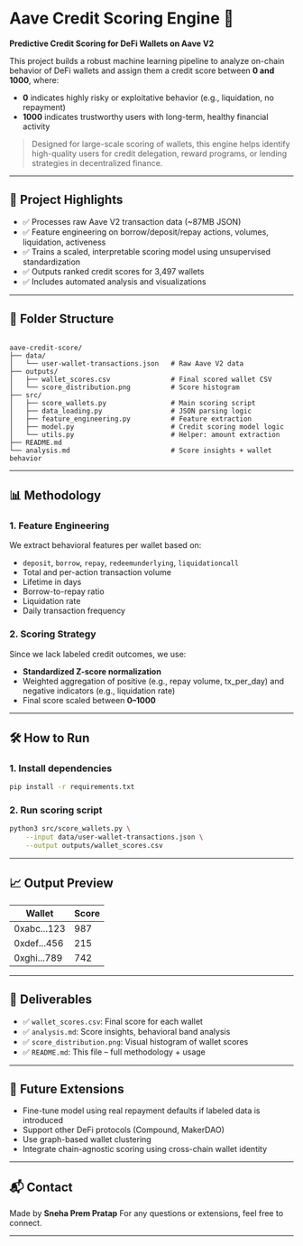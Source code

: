 
# Aave Credit Scoring Engine 🏦

**Predictive Credit Scoring for DeFi Wallets on Aave V2**

This project builds a robust machine learning pipeline to analyze on-chain behavior of DeFi wallets and assign them a credit score between **0 and 1000**, where:
- **0** indicates highly risky or exploitative behavior (e.g., liquidation, no repayment)
- **1000** indicates trustworthy users with long-term, healthy financial activity

> Designed for large-scale scoring of wallets, this engine helps identify high-quality users for credit delegation, reward programs, or lending strategies in decentralized finance.

---

## 🚀 Project Highlights

- ✅ Processes raw Aave V2 transaction data (~87MB JSON)
- ✅ Feature engineering on borrow/deposit/repay actions, volumes, liquidation, activeness
- ✅ Trains a scaled, interpretable scoring model using unsupervised standardization
- ✅ Outputs ranked credit scores for 3,497 wallets
- ✅ Includes automated analysis and visualizations

---

## 📁 Folder Structure

```

aave-credit-score/
├── data/
│   └── user-wallet-transactions.json   # Raw Aave V2 data
├── outputs/
│   ├── wallet_scores.csv               # Final scored wallet CSV
│   └── score_distribution.png          # Score histogram
├── src/
│   ├── score_wallets.py                # Main scoring script
│   ├── data_loading.py                 # JSON parsing logic
│   ├── feature_engineering.py          # Feature extraction
│   ├── model.py                        # Credit scoring model logic
│   └── utils.py                        # Helper: amount extraction
├── README.md                           
└── analysis.md                         # Score insights + wallet behavior

````

---

## 📊 Methodology

### 1. **Feature Engineering**

We extract behavioral features per wallet based on:
- `deposit`, `borrow`, `repay`, `redeemunderlying`, `liquidationcall`
- Total and per-action transaction volume
- Lifetime in days
- Borrow-to-repay ratio
- Liquidation rate
- Daily transaction frequency

### 2. **Scoring Strategy**

Since we lack labeled credit outcomes, we use:
- **Standardized Z-score normalization**
- Weighted aggregation of positive (e.g., repay volume, tx_per_day) and negative indicators (e.g., liquidation rate)
- Final score scaled between **0–1000**

---

## 🛠 How to Run

### 1. Install dependencies

```bash
pip install -r requirements.txt
````

### 2. Run scoring script

```bash
python3 src/score_wallets.py \
    --input data/user-wallet-transactions.json \
    --output outputs/wallet_scores.csv
```


---

## 📈 Output Preview

| Wallet      | Score |
| ----------- | ----- |
| 0xabc...123 | 987   |
| 0xdef...456 | 215   |
| 0xghi...789 | 742   |

---

## 📑 Deliverables

* ✅ `wallet_scores.csv`: Final score for each wallet
* ✅ `analysis.md`: Score insights, behavioral band analysis
* ✅ `score_distribution.png`: Visual histogram of wallet scores
* ✅ `README.md`: This file – full methodology + usage

---

## 🧠 Future Extensions

* Fine-tune model using real repayment defaults if labeled data is introduced
* Support other DeFi protocols (Compound, MakerDAO)
* Use graph-based wallet clustering
* Integrate chain-agnostic scoring using cross-chain wallet identity

---

## 📬 Contact

Made by **Sneha Prem Pratap**
For any questions or extensions, feel free to connect.

---

